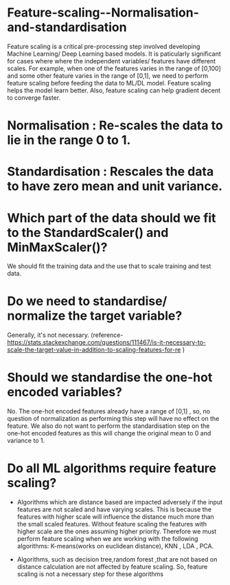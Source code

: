 # Feature-scaling--Normalisation-and-standardisation
Feature scaling is a critical pre-processing step involved developing Machine Learning/ Deep Learning based models. It is paticularly significant for cases where where the independent variables/ features have different scales. For example, when one of the features varies in the range of [0,100] and some other feature varies in the range of [0,1], we need to perform feature scaling before feeding the data to ML/DL model. Feature scaling helps the model learn better. Also, feature scaling can help gradient decent to  converge faster. 

# Normalisation : Re-scales the data to lie in the range 0 to 1.
# Standardisation : Rescales the data to have zero mean and unit variance.

#  Which part of the data should we fit to the StandardScaler() and MinMaxScaler()?
We should fit the training data and the use that to scale training and test data.

#  Do we need to standardise/ normalize the target variable? 
Generally, it's not necessary. 
(reference- https://stats.stackexchange.com/questions/111467/is-it-necessary-to-scale-the-target-value-in-addition-to-scaling-features-for-re )

#  Should we standardise the one-hot encoded variables?
No. The one-hot encoded features already have a range of [0,1] , so, no question of normalization as performing this step will have no effect on the feature. We also do not want to perform the standardisation step on the one-hot encoded features as this will change the original mean to 0 and variance to 1.

#  Do all ML algorithms require feature scaling?
- Algorithms which are distance based are impacted adversely if the input features are not scaled and have varying scales. This is because the features with higher scale will influence the distance much more than the small scaled features. Without feature scaling the features with higher scale are the ones assuming higher priority. Therefore we must perform feature scaling when we are working with the following algorithms: K-means(works on euclidean distance), KNN , LDA , PCA.

- Algorithms, such as decision tree,random forest ,that are not based on distance calculation are not affected by feature scaling. So, feature scaling is not a necessary step for these algorithms

